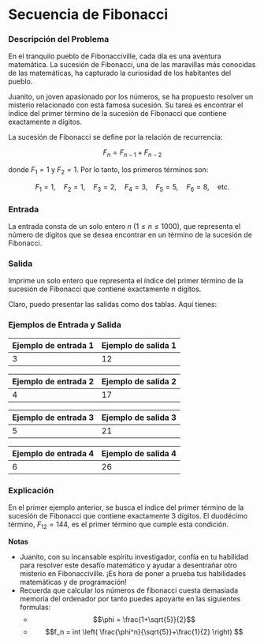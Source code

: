 # Secuencia de Fibonacci

### Descripción del Problema
En el tranquilo pueblo de Fibonacciville, cada día es una aventura matemática. La sucesión de Fibonacci, una de las maravillas más conocidas de las matemáticas, ha capturado la curiosidad de los habitantes del pueblo. 

Juanito, un joven apasionado por los números, se ha propuesto resolver un misterio relacionado con esta famosa sucesión. Su tarea es encontrar el índice del primer término de la sucesión de Fibonacci que contiene exactamente $n$ dígitos.

La sucesión de Fibonacci se define por la relación de recurrencia:

$$ F_n = F_{n-1} + F_{n-2} $$

donde $F_1 = 1$ y $F_2 = 1$. Por lo tanto, los primeros términos son:

$$ F_1 = 1, \quad F_2 = 1, \quad F_3 = 2, \quad F_4 = 3, \quad F_5 = 5, \quad F_6 = 8, \quad \text{etc.} $$

### Entrada
La entrada consta de un solo entero $n$ ($1 \leq n \leq 1000$), que representa el número de dígitos que se desea encontrar en un término de la sucesión de Fibonacci.

### Salida
Imprime un solo entero que representa el índice del primer término de la sucesión de Fibonacci que contiene exactamente $n$ dígitos.

Claro, puedo presentar las salidas como dos tablas. Aquí tienes:

### Ejemplos de Entrada y Salida

| Ejemplo de entrada 1 | Ejemplo de salida 1 |
|----------------------|---------------------|
|           3          |          12         |

| Ejemplo de entrada 2 | Ejemplo de salida 2 |
|----------------------|---------------------|
|           4          |          17         |

| Ejemplo de entrada 3 | Ejemplo de salida 3 |
|----------------------|---------------------|
|           5          |          21         |

| Ejemplo de entrada 4 | Ejemplo de salida 4 |
|----------------------|---------------------|
|           6          |          26         |

### Explicación
En el primer ejemplo anterior, se busca el índice del primer término de la sucesión de Fibonacci que contiene exactamente 3 dígitos. El duodécimo término, $F_{12} = 144$, es el primer término que cumple esta condición.

**Notas**
- Juanito, con su incansable espíritu investigador, confía en tu habilidad para resolver este desafío matemático y ayudar a desentrañar otro misterio en Fibonacciville. ¡Es hora de poner a prueba tus habilidades matemáticas y de programación!
- Recuerda que calcular los números de fibonacci cuesta demasiada memoria del ordenador por tanto puedes apoyarte en las siguientes formulas:
  - $$\phi = \frac{1+\sqrt{5}}{2}$$
  - $$f_n = int  \left( \frac{\phi^n}{\sqrt{5}}+\frac{1}{2} \right) $$
